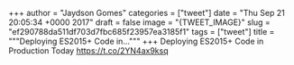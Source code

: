 
+++
author = "Jaydson Gomes"
categories = ["tweet"]
date = "Thu Sep 21 20:05:34 +0000 2017"
draft = false
image = "{TWEET_IMAGE}"
slug = "ef290788da511df703d7fbc685f23957ea3185f1"
tags = ["tweet"]
title = """Deploying ES2015+ Code in..."""
+++
Deploying ES2015+ Code in Production Today https://t.co/2YN4ax9ksq

